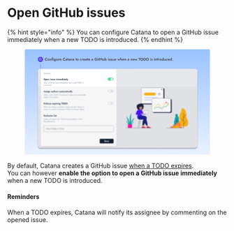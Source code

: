 # Open GitHub issues

{% hint style="info" %}
You can configure Catana to open a GitHub issue immediately when a new TODO is introduced.
{% endhint %}

<figure><img src="../.gitbook/assets/automatic-issue.png" alt="" width="563"><figcaption></figcaption></figure>

By default, Catana creates a GitHub issue [when a TODO expires](../core-concepts/regular-and-expiring-todos.md#expiring-todos).\
You can however **enable the option to open a GitHub issue immediately** when a new TODO is introduced.

#### Reminders

When a TODO expires, Catana will notify its assignee by commenting on the opened issue.
